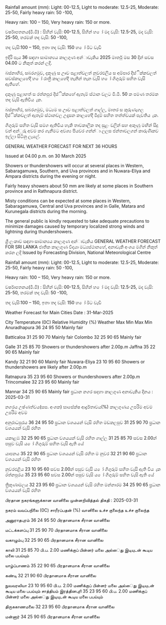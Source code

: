 Rainfall amount (mm): Light: 00-12.5, Light to moderate: 12.5-25, Moderate: 25-50, Fairly heavy rain: 50 -100,

Heavy rain: 100 – 150, Very heavy rain: 150 or more.

වර්ෂාපතනය(මි.මී) : සිහින් වැසි: 00-12.5, සිහින් හ ෝ මද වැසි: 12.5-25, මද වැසි: 25-50, තරමක් තද වැසි: 50 -100,

තද වැසි:100 – 150, ඉතා තද වැසි: 150 හ ෝ ඊට වැඩි

ඉදිරි පැය 36 සඳහා සාමාන්‍යය කාලගුණ අන්‍ාවැකිය 2025 මාර්තු මස 30 දින්‍ සවස 04.00 ට නිකුත් කරන්‍ ලදි.

බස්නාහිර, සබරගමුව, දකුණු ස ඌව පළාත්වලත් නුවරඑලිය ස අම්පාර දිස්ික්කවලත් සවස්කාලහේදී හ ෝ රාත්‍රී කාලහේදී තැනින් තැන වැසි හ ෝ ගිගුරුම් සහිත වැසි ඇතිහේ.

දකුණු පළාහත් ස රත්නපුර දිස්ික්කහේ ඇතැම් ස්ථාන වලට මි.මි. 50 ක පමණ තරමක තද වැසි ඇතිවිය ැක.

බස්නාහිර, සබරගමුව, මධ්‍යම ස ඌව පළාත්වලත් ගාල්ල, මාතර ස කුරුණෑගල දිස්ික්කවලත් ඇතැම් ස්ථානවල උදෑසන කාලහේදී මීදුම් සහිත තත්ත්වයක් පැවතිය ැක.

ගිගුරුම් සහිත වැසි සමග ඇතිවිය හැකි තාවකාලික තද සුළං වලින් සහ අකුණු මඟින් සිදු වන්‍ අන්‍ුරු අවම කර ගැනීමට අවශ්‍ය පියවර ගන්න්‍ා ලලස ජන්‍තාවලගන් කාරුණිකව ඉල්ලා සිටිනු ලැලේ.

GENERAL WEATHER FORECAST FOR NEXT 36 HOURS

Issued at 04.00 p.m. on 30 March 2025

Showers or thundershowers will occur at several places in Western, Sabaragamuwa, Southern, and Uva provinces and in Nuwara-Eliya and Ampara districts during the evening or night.

Fairly heavy showers about 50 mm are likely at some places in Southern province and in Rathnapura district.

Misty conditions can be expected at some places in Western, Sabaragamuwa, Central and Uva provinces and in Galle, Matara and Kurunegala districts during the morning.

The general public is kindly requested to take adequate precautions to minimize damages caused by temporary localized strong winds and lightning during thundershowers.

ශ්‍රී ලංකාව සඳහා සාමාන්‍යය කාලගුණ අන්‍ාවැකිය GENERAL WEATHER FORECAST FOR SRI LANKA ජාතික කාලගුණ විදයා මධ්‍යස්ථානහේ, අනාවැකි අංශය මගින් නිකුත් කරන ලදි Issued by Forecasting Division, National Meteorological Centre

Rainfall amount (mm): Light: 00-12.5, Light to moderate: 12.5-25, Moderate: 25-50, Fairly heavy rain: 50 -100,

Heavy rain: 100 – 150, Very heavy rain: 150 or more.

වර්ෂාපතනය(මි.මී) : සිහින් වැසි: 00-12.5, සිහින් හ ෝ මද වැසි: 12.5-25, මද වැසි: 25-50, තරමක් තද වැසි: 50 -100,

තද වැසි:100 – 150, ඉතා තද වැසි: 150 හ ෝ ඊට වැඩි

Weather Forecast for Main Cities Date : 31-Mar-2025

City Temperature (0C) Relative Humidity (%) Weather Max Min Max Min Anuradhapura 36 24 95 50 Mainly fair

Batticaloa 31 25 90 70 Mainly fair Colombo 32 25 90 65 Mainly fair

Galle 31 25 85 70 Showers or thundershowers after 2.00p.m Jaffna 35 22 90 65 Mainly fair

Kandy 32 21 90 60 Mainly fair Nuwara-Eliya 23 10 95 60 Showers or thundershowers are likely after 2.00p.m

Ratnapura 35 23 95 60 Showers or thundershowers after 2.00p.m Trincomalee 32 23 95 60 Mainly fair

Mannar 34 25 90 65 Mainly fair ප්‍රධාන නගර සදහා කාලගුණ අනාවැකිය දිනය : 2025-03-31

නගරය උෂ්ණත්වය(සස. අංශක) සාසේක්ෂ ආර්ද්‍රතාවය(%) කාලගුණය උපරිම අවම උපරිම අවම

අනුරාධපුරය 36 24 95 50 ප්‍රධාන වශයයන් වැසි රහිත මඩකලපුව 31 25 90 70 ප්‍රධාන වශයයන් වැසි රහිත

යකාළඹ 32 25 90 65 ප්‍රධාන වශයයන් වැසි රහිත ගාල්ල 31 25 85 70 සවස 2.00න් පසුව වැසි ය ෝ ගිගුරුම් සහිත වැසි ඇති යේ

යාපනය 35 22 90 65 ප්‍රධාන වශයයන් වැසි රහිත ම නුවර 32 21 90 60 ප්‍රධාන වශයයන් වැසි රහිත

නුවරඑළිය 23 10 95 60 සවස 2.00න් පසුව වැසි ය ෝ ගිගුරුම් සහිත වැසි ඇති විය ැක රත්නපුරය 35 23 95 60 සවස 2.00න් පසුව වැසි ය ෝ ගිගුරුම් සහිත වැසි ඇති යේ

ත්‍රිකුණාමලය 32 23 95 60 ප්‍රධාන වශයයන් වැසි රහිත මන්නාරම 34 25 90 65 ප්‍රධාන වශයයන් වැසි රහිත

பிரதான நகரங்களுக்கான வானிலை முன்னறிவித்தல் திகதி : 2025-03-31

நகரம் வவப்பநிலை (0C) சாரீரப்பதன் (%) வானிலை உச்ச குலைந்த உச்ச குலைந்த

அனுராதபுரம் 36 24 95 50 பிரதானமாக சீரான வானிலை

மட்டக்களப்பு 31 25 90 70 பிரதானமாக சீரான வானிலை

வகாழும்பு 32 25 90 65 பிரதானமாக சீரான வானிலை

காலி 31 25 85 70 பி.ப. 2.00 மணிக்குப் பின்னர் மலை அல்ைது இடியுடன் கூடிய மலை பபய்யும்

யாழ்ப்பாணம் 35 22 90 65 பிரதானமாக சீரான வானிலை

கண்டி 32 21 90 60 பிரதானமாக சீரான வானிலை

நுவவரலியா 23 10 95 60 பி.ப. 2.00 மணிக்குப் பின்னர் மலை அல்ைது இடியுடன் கூடிய மலை பபய்யும் சாத்தியம் இரத்தினபுரி 35 23 95 60 பி.ப. 2.00 மணிக்குப் பின்னர் மலை அல்ைது இடியுடன் கூடிய மலை பபய்யும்

திருககாணமலை 32 23 95 60 பிரதானமாக சீரான வானிலை

மன்னார் 34 25 90 65 பிரதானமாக சீரான வானிலை